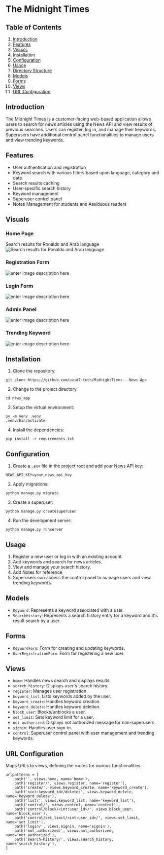 # The Midnight Times

## Table of Contents

1.  [Introduction](#introduction)
2.  [Features](#features)
3.  [Visuals](#Visuals)
4.  [Installation](#installation)
5.  [Configuration](#configuration)
6.  [Usage](#usage)
7.  [Directory Structure](#directory-structure)
8.  [Models](#models)
9.  [Forms](#forms)
10. [Views](#views)
11. [URL Configuration](#url-configuration)

## Introduction

The Midnight Times is a customer-facing web-based application allows users to search for news articles using the News API and view results of previous searches. Users can register, log in, and manage their keywords. Superusers have additional control panel functionalities to manage users and view trending keywords.

## Features

- User authentication and registration
- Keyword search with various filters based upon language, category and date
- Search results caching
- User-specific search history
- Keyword management
- Superuser control panel
- Notes Management for students and Assiduous readers

## Visuals

### Home Page

Search results for Ronaldo and Arab language
![Search results for Ronaldo and Arab language](https://lh3.googleusercontent.com/pw/AP1GczOl4mdtYrGLfuc1MZbuxwjpGMPUPyiPHk6-FNw8uC0WYQQ-BMdWjlrSgsDACqkXt0JwN1dh65AnzJiJFgKkZtZoj8x37EA_9i8byOCPfk60Wfh5CvEfxeFii7TrqIayQMoXvzYFP5gFrIp-QYVMi8XsgJ_OUxVmEHLraTslLUulA_80LLvbwO_VejZq6Bd4JGxmWVlaxhe38loWWfxjS3WHowtcjF3E0M7IV6CPMZ5rtHqTKpKZ8kFF589f1Zwuu2p9AU9ZoLJwmKA6mUA2qqtjo14IR4HK7Yylmi0I1AwlNu5n2uO2n-bFE56DY4O_2DlfvcZt3ce5q_0G1sWhAgmGSSFVJj6lM58tbOODNv0mtS3l01ag5ugv8JdZ7aoC2eQfenzTpbsNRhyufXnZwTCEq-1u85-8nM0eTSid_eNboGEn2SE4FqQMxpZY9ZGN0goEfp4zViJBr5E8VSBr_q8TIZ8pkqh5nbgffOi1FOn263bK_IVJrlO5wlce9wUbNnt5tLy3xdbRKC_4NWd7q_6YXB4yhmd5FXXwia5dmjayH2NJPap3mmMpwj18_vO-bNBaOi8pHwEbMdsilMOWWVfLFThW4zDgMIs_IWvFVXJ5krpGApb8pP1dficpmUa1AAlqgaxSBCtlqtUoW6pcpHLfd5RT9PCBqRQRvnQSaSGr1yDFDEC8UPHxXhdzr4Ww3eyuwTWQsKBbiFeX_IJqD5LdoregZHMD6wZAF2LQQucMEc8dGR97xgTQR2e998Xume6T2wyL3AhE1EQTGSdF5qE0Rx52X2-t8R6CK1XO4VFAeK0m0QByHtA18pFbDa6tSknbBirK10y1G_st3lSws19C_AWACU4y9zZyOCAmCdtNTQgwETtyfRkRo7cHNUQE3rcIUbx2JZPFpOnfw2MCwDkQ1g=w1649-h928-s-no-gm?authuser=0)

### Registration Form

![enter image description here](https://lh3.googleusercontent.com/pw/AP1GczN-ikWpm3YvX4pEsvUrbqlBvBowfVDTetA0CWhF9I1Wj83KcwqHmIy_jhh1hz59x6j2T2gtXqlBNxsDpDpDmPevK3Eh5UpKLTuGScx_Hmj6QtvRcLr0RX51njG4b9HDejAgJ3_d4tR-4LgrY-TdgW2EGcp-8MDkLg32-h5rJjz0b8zKIdP41wzOvoZaeB0DN6DohEMiPzgxFjfXKLkhcwzSY-s6JnFIhmdtSlRF8iffqeMKTiQNayusMWC8SYskoPZGn3CiZ75jGIGFFbUmcQG7wSHGLE6eWMr186gGq_N7N5pp-VDxLUys-SDtb6mIxsqYLdemVwPQS3Kvow-FJwX0LSCpUBPVcVnG86hIA5VdH2Rx9yv_q9x_TrSXj9lULvn4rvM25iF3pJw48xQlqEPd0R_rPkgfNKW2J3YEpCcYjUuZyCnsFnrbnaezX6I5DeAPyrGUFOcx3_TXwvBPw1R3uREXWi0K-yaL-pyzGCBDXUajDFNWCcf0fr32Wb24PxbQhxD0QuDgK7JWb8x8IjKCv1IZGUIMHjLMfvV2SIkkOqT26lWRH1rNLaq0Q3iecIp0E2Wt8sqxQ7HY80uykginm1bYKqZ2oLGZwtE-S1vNGvIOpkvrNReqLQe97E_GYxAXe_qOEiRobbcloItdIRDlr9XzNL9a9soXNytiAOyEfybfwyhoDnFLn1amO5eHOaeZDXN67B7KskGlDOZKcFY2ByDJ6_l0lg47vrM6ooU-oNoEmXL1axQnCe3zHQuDU0K0FQr_lignP7YeOfbTRdIAzkoL8FLZb_-m93gLGb0mWm-Dr6DehXGGs72ppggb_AfYYXVulqjWz_x1rwtdM-2pqf6QfOwfQdM9vnXb0VyyxvGJ6LK8u7il9ztsmPQRL6QaZiLkrdihKNlVwTyboWUchA=w1649-h928-s-no-gm?authuser=0)

### Login Form

![enter image description here](https://lh3.googleusercontent.com/pw/AP1GczNTjYM54Hs1hcIVwvjuL1UU85XLqrdo438RU6_ZUrVTgmXsDDf7kybGx_4Y6oBhiv51_wtVTlotKwBKAiYLunS7jPKFTfkF10Yijv5tCsAWG0ijkLvli1e63rTsHH7FqdET_3TOL_mhNYp463jZ7aV96hwWB7CBiqlWGQzkUpBaL_NMsrV3BtOGTcNBFK5B6j6ICTeiWBe1BUqe9JFO05sRcud5xkRYSyVPFbQGbJwzyT2v6i03g_ghB47TymV2ax5D7r6_-bAC9cALV-8l-_N-BB3m11uD7qTEnI7YmCrahcAvRpuUYPDJtD0RIt7c5A5cnvK0i1tmuSIU5WRmib20PA-3-tVCxCL5WarvdOIcGnNc_Ok85J0xVswyBqQ5iXELEh-JM5frog4KZvWXvmfBfcx60ThzJwgB0S8pvN1Pqa_DLNePnJhr9HwQ8nW6_10rUOghN_IwFbyVXFjYNu8K02xYvs60lpP5vjCMck1A5WFu4kUKXLt_Iz002h_PWHIohufQ6kpeIVD3LoVYuXKrgH7spRH_Vo6pY-dYNB_Ic9LOBx6XQPuWWPycS-qhviZh-GOWE3TEUkc9sYQ8iztgcWu30hqwycSbnbO7qc-e15ErXanIaVEshYb4mM-UUmDk18WIsr72ugi4v9Ig1YWjJc2n5JBp_jO4pi12IEa87ST5HZ8CUVtSe3_v3nAveM_-3V-AWNhUOdOmb44tsPhetSrKdN5z5A2A3bAIX2X6vNdy6dNhRwh3bAQTa6byYkj8Cd1GZioQfHx7DEdazvRX70c0DSzeVCIRNsqgtlGAht4PxBukqIagrqdkbE4lQGIdUM-gVJWoBJ3K1s6wGJXLMtdxoJuRJudCEjOzvKEmdFmgpu_xg0Z88FECzMDxO3PV5Udi7VmUrvljxREUxYKbrg=w1649-h928-s-no-gm?authuser=0)

### Admin Panel

![enter image description here](https://lh3.googleusercontent.com/pw/AP1GczPax9rz0AUJDeWG_lAW6yiM2fMqcQH96SnZDgvff3ECOXzPefO6mkCWncbkLJKXZoNIW-Qg5jh7qwsG999tIlEkKqajhJyqdwPhYS3kwIuvgoQ6ehk1dcy_c4wJNhktFhPZRsagr2NEB5iLJRYRcmfrle14V-af_QjBx694vywJ7OD1MLX-dYtbwboCP6Zz9oK6BdzlOAW5cPq4WZbkDbIb1YUl2BnDZ5fGjlUrsAUjx3eYEdWWGjS5H6fwkX_785h27fd3j5o04V83-v2aDbtfRimmeJVsJheTG-0S2Hxq7tcYSlAj5piTAMWyMrg1-ZxDGth_x1vfes0ujgh_-K8I7eZd_JMJlb_2vDMf2nNO6auPExn6us-1BFy0Bp9kp7QLONMJYYV5OLy4Yymm5W1jmfaTDshMDw1q8cG38d_JAu39S9Nz2GTKU6Fln6BKzZB31psg_XY49JVi-ML9_e-K2IBsoC_hj_eE6kphL8qCMqjFvMZML3HArUpVbmT7fPPQ7bEn6_-GTJ608e_m33cONVNC834mauC93Fk7nC2upPuy_ttWveyGFVhI-RiQ4KKM-gR4CdOS-J6FG4X3PGBbDB7DEH05TfUZ9LjQ3JPELLeQEktyINLUxvJyel-o_ldKYMLC64aXs64AOprNBw4wFRoz6VmhSwrY7uUSpKkwh1BW4hYY4M31WkKVl7hB7Xnt3MtX4PAyZKeJIlb0UXF-xHoGeHSa9h4vzLbHoAru6mSugBBNqoi0hmP9ifvtmJBwW9IPLrKsG_2XMla85FA36sLiZihk8DgjNDE6arFAVDjoZ3mJgRKDWlNWkfp3qwtD8AsZjl1AcvpXY5XkfeY7POtqzTcT95HyBJYYrMt9vb1lPQc9ojYcZtf59T5WjRp7Eeow2l77aJmm9TXQeH1reg=w1920-h819-s-no-gm?authuser=0)

### Trending Keyword

![enter image description here](https://lh3.googleusercontent.com/pw/AP1GczPCQgpY0VGLRKr16lrX2dDkcWCu5ihGZ_Qvcrup_JYlPSsr3mBBsLH8ZEg6m8cNvs5v3XckLLGQbtuX_t1JgNc8AEeOE6tB5JqDffxpVlB_XAXaFmeT_TR1vds6eBcfcew5b5EMKUJbZzZYhJ3HcZk9p1vrZHIAc8Cq3NLT9Z9I7R0i6vXkvg4XiFRqgywu0KP5Df_XQTRfQZDMwH0xf75YceILf1rpUqWD4rDW260PNti3RB2nuBkqbQTZ7SLNkjvpYkea8k-_6TeSSsNVoneuT3a8qEI3kamsNuVdo7La5-v1vXArbmwv3r7q_4iNSpmpg5TUk-hKT0Hix1_-DKqV3bJRGoaVGgB5ChCPX-2dAkrlUjcNlR35p4RoWKT21_uGXfiJDYtp3PhTPsz6rPWZ2tk1PUJOMAEFgJGDMUYtZZaAk8j5p1h9RV5glcylTy1qvtZe8Yjl_VXJGikoxNrvSOxCe5aD5y3RPJB4H-T_7X3dt2j17HGMST6MT41Zk7S29aX1PTD0VhucsRXYj7PVgfvWr_3cXzsJcK_LkFrkwddZw9nzBHEJ0WeWykVoc0jwaf5wbSBuiFROvQTMh9S5hZDeu6c7i4BGLa__akb4NbjNMqPBx4Zso6rtfgk-EzEeJXdvjJpx1NjUM1v77c6kdXYB1C4ZQ3CkiHn2qIORbHaH7-klf93NWw5rlbxJpDflL6j1F9T8X1uxmc-bZIcUX0CvpkA_uBhMwlXXsWb-QFtlisf71SpSgzHJihW6V2AfQdpKJCnfxxJyTibbMc1qfryd5Y20bH67fRt0O2wExQuPM5D4VI4GNrODyGh9hnTDqC9-guY5CASqawYL4Gv6ctOS5LGZGA-_rd4ZO8rRdtQbmXy8x9dCZiVZ_ODDdeVZ0AwpJVI4Gjs1Fy-EvxxfFA=w1920-h757-s-no-gm?authuser=0)

## Installation

1.  Clone the repository:

```
git clone https://github.com/avid7-tech/MidnightTimes---News-App
```

2.  Change to the project directory:

```
cd news_app
```

3.  Setup the virtual environment:

```
py -m venv .venv
.venv/bin/activate
```

4.  Install the dependencies:

```
pip install -r requirements.txt
```

## Configuration

1.  Create a `.env` file in the project root and add your News API key:

```
NEWS_API_KEY=your_news_api_key
```

2.  Apply migrations:

```
python manage.py migrate
```

3.  Create a superuser:

```
python manage.py createsuperuser
```

4.  Run the development server:

```
python manage.py runserver
```

## Usage

1.  Register a new user or log in with an existing account.
2.  Add keywords and search for news articles.
3.  View and manage your search history.
4.  Add Notes for reference
5.  Superusers can access the control panel to manage users and view trending keywords.

## Models

- `Keyword`: Represents a keyword associated with a user.
- `SearchHistory`: Represents a search history entry for a keyword and it's result search by a user.

## Forms

- `KeywordForm`: Form for creating and updating keywords.
- `UserRegistrationForm`: Form for registering a new user.

## Views

- `home`: Handles news search and displays results.
- `search_history`: Displays user's search history.
- `register`: Manages user registration.
- `keyword_list`: Lists keywords added by the user.
- `keyword_create`: Handles keyword creation.
- `keyword_delete`: Handles keyword deletion.
- `block_user`: Blocks/unblocks a user.
- `set_limit`: Sets keyword limit for a user.
- `not_authorized`: Displays not authorized message for non-superusers.
- `signin`: Handles user sign-in.
- `control`: Superuser control panel with user management and trending keywords.

## URL Configuration

Maps URLs to views, defining the routes for various functionalities:

```
urlpatterns = [
    path('', views.home, name='home'),
    path('register/', views.register, name='register'),
    path('create/', views.keyword_create, name='keyword_create'),
    path('<int:keyword_id>/delete/', views.keyword_delete, name='keyword_delete'),
    path('list/', views.keyword_list, name='keyword_list'),
    path('control/', views.control, name='control'),
    path('control/block/<int:user_id>/', views.block_user, name='block_user'),
    path('control/set_limit/<int:user_id>/', views.set_limit, name='set_limit'),
    path('login/', views.signin, name='signin'),
    path('not_authorized/', views.not_authorized, name='not_authorized'),
    path('search-history/', views.search_history, name='search_history'),
]
```
